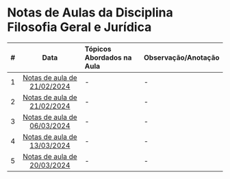 # Notas de Aulas da Disciplina Filosofia Geral e Jurídica

|#|Data|Tópicos Abordados na Aula|Observação/Anotação|
|:---:|:---:|:---|:---|
|1|[Notas de aula de 21/02/2024](./notas-de-aula-2024-02-21.md)|-|-|
|2|[Notas de aula de 21/02/2024](./notas-de-aula-2024-02-28.md)|-|-|
|3|[Notas de aula de 06/03/2024](./notas-de-aula-2024-03-06.md)|-|-|
|4|[Notas de aula de 13/03/2024](./notas-de-aula-2024-03-13.md)|-|-|
|5|[Notas de aula de 20/03/2024](./notas-de-aula-2024-03-20.md)|-|-|